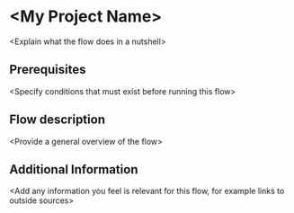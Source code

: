 \<My Project Name\>
====================
\<Explain what the flow does in a nutshell\>

Prerequisites
-------------
\<Specify conditions that must exist before running this flow\>

Flow description
-----------------
\<Provide a general overview of the flow\>

Additional Information
----------------------
\<Add any information you feel is relevant for this flow, for example links to outside sources\>




